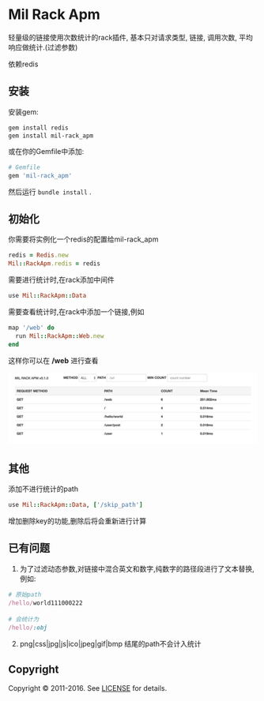 # Mil Rack Apm #

轻量级的链接使用次数统计的rack插件, 基本只对请求类型, 链接, 调用次数, 平均响应做统计.(过滤参数)

依赖redis

## 安装 ##

安装gem:

```
gem install redis
gem install mil-rack_apm
```

或在你的Gemfile中添加:

```ruby
# Gemfile
gem 'mil-rack_apm'

```

然后运行 `bundle install` .


## 初始化 ##

你需要将实例化一个redis的配置给mil-rack_apm

```ruby
redis = Redis.new
Mil::RackApm.redis = redis
```

需要进行统计时,在rack添加中间件

```ruby
use Mil::RackApm::Data
```

需要查看统计时,在rack中添加一个链接,例如

```ruby
map '/web' do
  run Mil::RackApm::Web.new
end
```

这样你可以在 **/web** 进行查看

![](field/web.png)

## 其他 ##

添加不进行统计的path
```ruby
use Mil::RackApm::Data, ['/skip_path']
```

增加删除key的功能,删除后将会重新进行计算


## 已有问题 ##

1. 为了过滤动态参数,对链接中混合英文和数字,纯数字的路径段进行了文本替换,例如:
 
```ruby
# 原始path
/hello/world111000222

# 会统计为
/hello/:obj
```
2. png|css|jpg|js|ico|jpeg|gif|bmp 结尾的path不会计入统计

## Copyright ##

Copyright © 2011-2016. See [LICENSE](https://github.com/millim/mil-rack_apm/blob/master/LICENSE.txt) for details.
